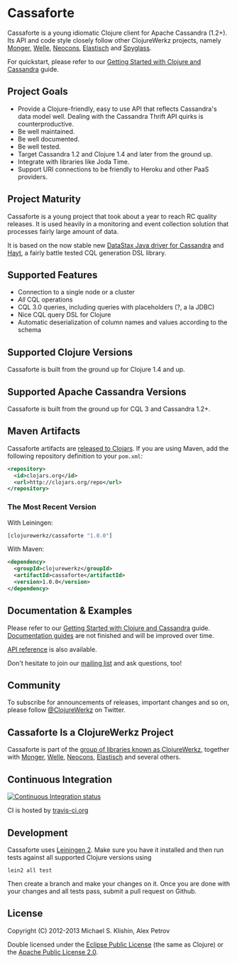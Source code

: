 # Cassaforte

Cassaforte is a young idiomatic Clojure client for Apache Cassandra (1.2+).
Its API and code style closely follow other ClojureWerkz projects, namely [Monger](https://clojuremongodb.info), [Welle](https://clojureriak.info),
[Neocons](https://clojureneo4j.info), [Elastisch](https://clojureelasticsearch.info) and [Spyglass](https://clojurememcached.info).

For quickstart, please refer to our [Getting Started with Clojure and Cassandra](http://clojurecassandra.info/articles/getting_started.html)
guide.

## Project Goals

 * Provide a Clojure-friendly, easy to use API that reflects Cassandra's data model well. Dealing with the Cassandra Thrift API quirks is counterproductive.
 * Be well maintained.
 * Be well documented.
 * Be well tested.
 * Target Cassandra 1.2 and Clojure 1.4 and later from the ground up.
 * Integrate with libraries like Joda Time.
 * Support URI connections to be friendly to Heroku and other PaaS providers.




## Project Maturity

Cassaforte is a young project that took about a year to reach RC quality releases. It is used heavily in a
monitoring and event collection solution that processes fairly large
amount of data.

It is based on the now stable new [DataStax Java driver for
Cassandra](https://github.com/datastax/java-driver) and
[Hayt](https://github.com/mpenet/hayt), a fairly battle tested CQL
generation DSL library.


## Supported Features

 * Connection to a single node or a cluster
 * _All_ CQL operations
 * CQL 3.0 queries, including queries with placeholders (?, a la JDBC)
 * Nice CQL query DSL for Clojure
 * Automatic deserialization of column names and values according to the schema



## Supported Clojure Versions

Cassaforte is built from the ground up for Clojure 1.4 and up.



## Supported Apache Cassandra Versions

Cassaforte is built from the ground up for CQL 3 and Cassandra 1.2+.



## Maven Artifacts

Cassaforte artifacts are [released to Clojars](https://clojars.org/clojurewerkz/cassaforte). If you are using Maven, add the following repository
definition to your `pom.xml`:

``` xml
<repository>
  <id>clojars.org</id>
  <url>http://clojars.org/repo</url>
</repository>
```

### The Most Recent Version

With Leiningen:

``` clojure
[clojurewerkz/cassaforte "1.0.0"]
```

With Maven:

``` xml
<dependency>
  <groupId>clojurewerkz</groupId>
  <artifactId>cassaforte</artifactId>
  <version>1.0.0</version>
</dependency>
```


## Documentation & Examples

Please refer to our [Getting Started with Clojure and
Cassandra](http://clojurecassandra.info/articles/getting_started.html)
guide.  [Documentation guides](http://clojurecassandra.info) are not
finished and will be improved over time.

[API reference](http://reference.clojurecassandra.info/) is also available.


Don't hesitate to join our [mailing
list](https://groups.google.com/forum/?fromgroups#!forum/clojure-cassandra)
and ask questions, too!



## Community

To subscribe for announcements of releases, important changes and so on, please follow
[@ClojureWerkz](https://twitter.com/#!/clojurewerkz) on Twitter.


## Cassaforte Is a ClojureWerkz Project

Cassaforte is part of the [group of libraries known as ClojureWerkz](http://clojurewerkz.org), together with
[Monger](https://clojuremongodb.info), [Welle](https://clojureriak.info), [Neocons](https://clojureneo4j.info),
[Elastisch](https://clojureelasticsearch.info) and several others.



## Continuous Integration

[![Continuous Integration status](https://secure.travis-ci.org/clojurewerkz/cassaforte.png)](http://travis-ci.org/clojurewerkz/cassaforte)

CI is hosted by [travis-ci.org](http://travis-ci.org)


## Development

Cassaforte uses [Leiningen 2](https://github.com/technomancy/leiningen/blob/master/doc/TUTORIAL.md). Make
sure you have it installed and then run tests against all supported Clojure versions using

```
lein2 all test
```

Then create a branch and make your changes on it. Once you are done with your changes and all
tests pass, submit a pull request on Github.



## License

Copyright (C) 2012-2013 Michael S. Klishin, Alex Petrov

Double licensed under the [Eclipse Public License](http://www.eclipse.org/legal/epl-v10.html) (the same as Clojure) or
the [Apache Public License 2.0](http://www.apache.org/licenses/LICENSE-2.0.html).
